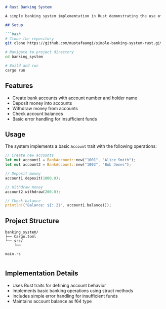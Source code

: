 ```markdown
# Rust Banking System

A simple banking system implementation in Rust demonstrating the use of traits and structs.

## Setup

```bash
# Clone the repository
git clone https://github.com/mustafaangi/simple-banking-system-rust.git

# Navigate to project directory
cd banking_system

# Build and run
cargo run
```

## Features

- Create bank accounts with account number and holder name
- Deposit money into accounts
- Withdraw money from accounts
- Check account balances
- Basic error handling for insufficient funds

## Usage

The system implements a basic `Account` trait with the following operations:

```rust
// Create new accounts
let mut account1 = BankAccount::new("1001", "Alice Smith");
let mut account2 = BankAccount::new("1002", "Bob Jones");

// Deposit money
account1.deposit(1000.0);

// Withdraw money
account2.withdraw(200.0);

// Check balance
println!("Balance: ${:.2}", account1.balance());
```

## Project Structure

```
banking_system/
├── Cargo.toml
└── src/
    └── 

main.rs


```

## Implementation Details

- Uses Rust traits for defining account behavior
- Implements basic banking operations using struct methods
- Includes simple error handling for insufficient funds
- Maintains account balance as f64 type
```
